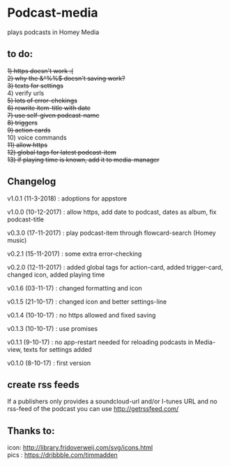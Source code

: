 # Podcast-media
plays podcasts in Homey Media

## to do:
<strike>1) https doesn't work :(</strike>  
<strike>2) why the &^%%$ doesn't saving work?</strike>  
<strike>3) texts for settings</strike>  
4) verify urls  
<strike>5) lots of error-chekings</strike>  
<strike>6) rewrite item-title with date</strike>  
<strike>7) use self-given podcast-name</strike>    
<strike>8) triggers</strike>  
<strike>9) action cards</strike>  
10) voice commands  
<strike>11) allow https</strike>  
<strike>12) global tags for latest podcast-item</strike>  
<strike>13) if playing time is known, add it to media-manager</strike>  

## Changelog
v1.0.1 (11-3-2018) : adoptions for appstore

v1.0.0 (10-12-2017) : allow https, add date to podcast, dates as album, fix podcast-title

v0.3.0 (17-11-2017) : play podcast-item through flowcard-search (Homey music)  

v0.2.1 (15-11-2017) : some extra error-checking

v0.2.0 (12-11-2017) : added global tags for action-card, added trigger-card, changed icon, added playing time  
  
v0.1.6 (03-11-17) : changed formatting and icon  
  
v0.1.5 (21-10-17) : changed icon and better settings-line
  
v0.1.4 (10-10-17) : no https allowed and fixed saving
  
v0.1.3 (10-10-17) : use promises
  
v0.1.1 (9-10-17) : no app-restart needed for reloading podcasts in Media-view, texts for settings added
  
v0.1.0 (8-10-17) : first version

## create rss feeds
If a publishers only provides a soundcloud-url and/or I-tunes URL and no rss-feed of the podcast you can use
http://getrssfeed.com/
  
## Thanks to:
icon: http://library.fridoverweij.com/svg/icons.html  
pics : https://dribbble.com/timmadden  